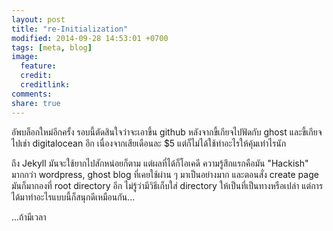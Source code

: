 ```yaml
---
layout: post
title: "re-Initialization"
modified: 2014-09-28 14:53:01 +0700
tags: [meta, blog]
image:
  feature: 
  credit: 
  creditlink: 
comments: 
share: true
---
```

อัพบล็อกใหม่อีกครั้ง รอบนี้ตัดสินใจว่าจะเอาขึ้น github หลังจากขี้เกียจไปฟัดกับ ghost และขี้เกียจไปเช่า digitalocean อีก เนื่องจากเสียเดือนละ $5 แต่ก็ไม่ได้ใช้ทำอะไรให้คุ้มเท่าไรนัก

ถึง Jekyll มันจะใช้ยากไปสักหน่อยก็ตาม แต่ผลที่ได้ก็โอเคดี ความรู้สึกแรกคือมัน "Hackish" มากกว่า wordpress, ghost blog ที่เคยใช้ผ่าน ๆ มาเป็นอย่างมาก
และตอนสั่ง  create page มันก็มากองที่ root directory อีก ไม่รู้ว่ามีวิธีเก็บใส่ directory ให้เป็นที่เป็นทางหรือเปล่า แต่การได้มาทำอะไรแบบนี้ก็สนุกดีเหมือนกัน...

...ถ้ามีเวลา
